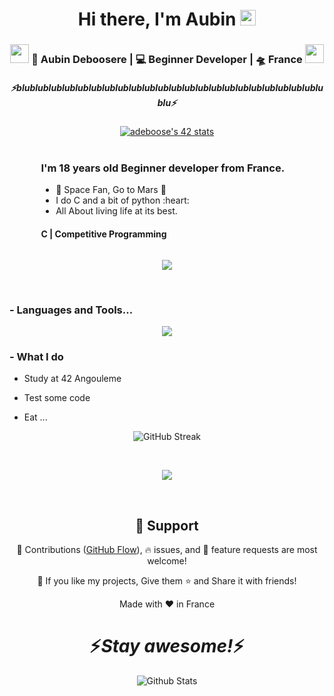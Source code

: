 <div align="center">
   <h1>Hi there, I'm Aubin <img src="https://media.giphy.com/media/hvRJCLFzcasrR4ia7z/giphy.gif" width="25px"> </h1>
</div>

<div align="center">
<h3><img src="https://media.giphy.com/media/WUlplcMpOCEmTGBtBW/giphy.gif" width="30"> 🙎 Aubin Deboosere | 💻 Beginner Developer | 🛸 France <img src="https://media.giphy.com/media/WUlplcMpOCEmTGBtBW/giphy.gif" width="30"></h3>
</div>

<h5 align="center">
   <i>⚡️blublublublublublublublublublublublublublublublublublublublublublublublu⚡️</i>
</h5>

<!-- Badge 42 juste en dessous du texte -->
<div align="center">
    <a href="https://profile.intra.42.fr/users/adeboose">
        <img src="https://badge.mediaplus.ma/darkblue/adeboose?1337Badge=off&UM6P=off" alt="adeboose's 42 stats" />
    </a>
</div>

<br />

<!-- Partie sur toi sur la gauche -->
<div style="display: flex; justify-content: flex-start; width: 100%; padding-left: 10%; padding-right: 10%;">
    <div style="flex: 1;">
        <h3>I'm 18 years old Beginner developer from France.</h3>
        <ul>
            <li>🔭 Space Fan, Go to Mars 🚀</li>
            <li>I do C and a bit of python :heart:</li>
            <li>All About living life at its best.</li>
        </ul>
        <h4>C | Competitive Programming</h4>
    </div>
</div>

<!-- Statistiques GitHub et autres éléments -->
<p align="center">
   <img src="https://github-readme-stats.vercel.app/api?username=Pokalie566&&show_icons=true&theme=github_dark"/>
</p>

<br />

### - Languages and Tools...

<p align="center">
  <a href="https://skillicons.dev">
    <img src="https://skillicons.dev/icons?i=git,github,py,c,vim" />
  </a>
</p>

 ### - What I do
</p>
   
 - Study at 42 Angouleme
 
 - Test some code
 
 - Eat ...
 
 <p align="center">
    <img src="https://streak-stats.demolab.com?user=Pokalie566&theme=transparent&border_radius=2.5&mode=weekly&card_width=497" alt="GitHub Streak" />
 </p>

<br />

<p align="center">
   <img src="https://i.giphy.com/media/v1.Y2lkPTc5MGI3NjExZGd0Y2Vqb2lleW5uamJrNHl1ZG5iMWsxajVzYTRlaTZsMDh0djU2NCZlcD12MV9pbnRlcm5hbF9naWZfYnlfaWQmY3Q9Zw/PTBVMsYIOB0SBP4MVe/giphy-downsized-large.gif" />
</p>
   
<br />

<h2 align="center">🤝 Support</h2>

<p align="center">🎀 Contributions (<a href="https://guides.github.com/introduction/flow" title="GitHub flow">GitHub Flow</a>), 🔥 issues, and 🥮 feature requests are most welcome!</p>

<p align="center">💙 If you like my projects, Give them ⭐ and Share it with friends!</p>

<p align="center">Made with ❤️ in France</p>

<h1 align="center">⚡️<i>Stay awesome!</i>⚡️</h1>

<p align="center">
        <img src="https://raw.githubusercontent.com/mayhemantt/mayhemantt/Update/svg/Bottom.svg" alt="Github Stats" />
</p>
